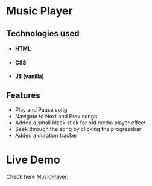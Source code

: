# Music Player

## Technologies used
- #### HTML
- #### CSS
- #### JS (vanilla)

## Features

- Play and Pause song
- Navigate to Next and Prev songs
- Added a small black stick for old media player effect
- Seek through the song by clicking the progressbar
- Added a duration tracker

# Live Demo

Check here [MusicPlayer](https://joker-bat.github.io/music-player/);
